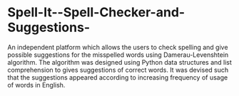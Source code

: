# Spell-It--Spell-Checker-and-Suggestions-
An independent platform which allows the users to check spelling and give possible suggestions for the misspelled words using Damerau-Levenshtein algorithm. The algorithm was designed using Python data structures and list comprehension to gives suggestions of correct words. It was devised such that the suggestions appeared according to increasing frequency of usage of words in English.
